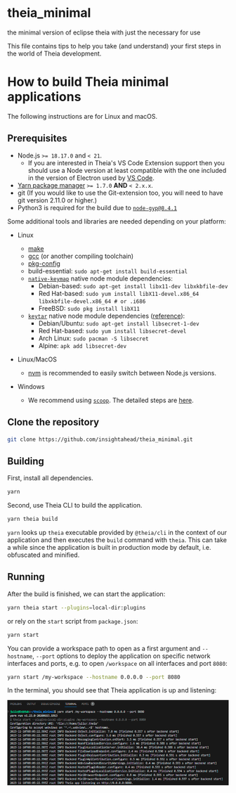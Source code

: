 # theia_minimal
the minimal version of eclipse theia with just the necessary for use

This file contains tips to help you take (and understand) your first steps in
the world of Theia development. 

# How to build Theia minimal applications

The following instructions are for Linux and macOS.

## Prerequisites

 - Node.js `>= 18.17.0` and `< 21`.
   - If you are interested in Theia's VS Code Extension support then you should use a Node version at least compatible with the one included in the version of Electron used by [VS Code](https://github.com/microsoft/vscode).
 - [Yarn package manager](https://yarnpkg.com/en/docs/install)  `>= 1.7.0` **AND** `< 2.x.x`.
 - git (If you would like to use the Git-extension too, you will need to have git version 2.11.0 or higher.)
 - Python3 is required for the build due to [`node-gyp@8.4.1`](https://github.com/nodejs/node-gyp/tree/v8.4.1#installation)

Some additional tools and libraries are needed depending on your platform:

- Linux
  - [make](https://www.gnu.org/software/make/)
  - [gcc](https://gcc.gnu.org/) (or another compiling toolchain)
  - [pkg-config](https://www.freedesktop.org/wiki/Software/pkg-config/)
  - build-essential: `sudo apt-get install build-essential`
  <a name="prerequisite_native_keymap"></a>
  - [`native-keymap`](#prerequisite_native_keymap) native node module dependencies:
    - Debian-based: `sudo apt-get install libx11-dev libxkbfile-dev`
    - Red Hat-based: `sudo yum install libX11-devel.x86_64 libxkbfile-devel.x86_64 # or .i686`
    - FreeBSD: `sudo pkg install libX11`
  <a name="prerequisite_keytar"></a>
  - [`keytar`](#prerequisite_keytar) native node module dependencies ([reference](https://github.com/atom/node-keytar#on-linux)):
    - Debian/Ubuntu: `sudo apt-get install libsecret-1-dev`
    - Red Hat-based: `sudo yum install libsecret-devel`
    - Arch Linux: `sudo pacman -S libsecret`
    - Alpine: `apk add libsecret-dev`

- Linux/MacOS
  - [nvm](https://github.com/nvm-sh/nvm) is recommended to easily switch between Node.js versions.

- Windows
  - We recommend using [`scoop`](https://scoop.sh/). The detailed steps are [here](#building-on-windows).


## Clone the repository

```sh
git clone https://github.com/insightahead/theia_minimal.git
```

## Building

First, install all dependencies.

```sh
yarn
```
Second, use Theia CLI to build the application.

```sh
yarn theia build
```

`yarn` looks up `theia` executable provided by `@theia/cli` in the context of our application and then executes the `build` command with `theia`. This can take a while since the application is built in production mode by default, i.e. obfuscated and minified.

## Running
After the build is finished, we can start the application:

```sh
yarn theia start --plugins=local-dir:plugins
```

or rely on the `start` script from `package.json`:

```sh
yarn start
```

You can provide a workspace path to open as a first argument and `--hostname`, `--port` options to deploy the application on specific network interfaces and ports, e.g. to open `/workspace` on all interfaces and port `8080`:

```sh
yarn start /my-workspace --hostname 0.0.0.0 --port 8080
```
In the terminal, you should see that Theia application is up and listening:

![Alt text](image.png)
